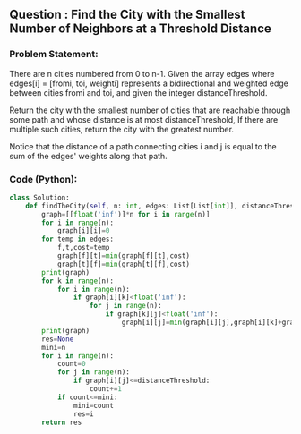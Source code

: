 ## Question : Find the City with the Smallest Number of Neighbors at a Threshold Distance

### Problem Statement:
There are n cities numbered from 0 to n-1. Given the array edges where edges[i] = [fromi, toi, weighti] represents a bidirectional and weighted edge between cities fromi and toi, and given the integer distanceThreshold.

Return the city with the smallest number of cities that are reachable through some path and whose distance is at most distanceThreshold, If there are multiple such cities, return the city with the greatest number.

Notice that the distance of a path connecting cities i and j is equal to the sum of the edges' weights along that path.

### Code (Python):
```python
class Solution:
    def findTheCity(self, n: int, edges: List[List[int]], distanceThreshold: int) -> int:
        graph=[[float('inf')]*n for i in range(n)]
        for i in range(n):
            graph[i][i]=0
        for temp in edges:
            f,t,cost=temp
            graph[f][t]=min(graph[f][t],cost)
            graph[t][f]=min(graph[t][f],cost)
        print(graph)
        for k in range(n):
            for i in range(n):
                if graph[i][k]<float('inf'):
                    for j in range(n):
                        if graph[k][j]<float('inf'):
                            graph[i][j]=min(graph[i][j],graph[i][k]+graph[k][j])
        print(graph)
        res=None
        mini=n
        for i in range(n):
            count=0
            for j in range(n):
                if graph[i][j]<=distanceThreshold:
                    count+=1
            if count<=mini:
                mini=count
                res=i
        return res


        
        
